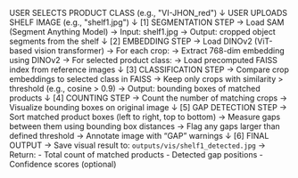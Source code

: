 USER SELECTS PRODUCT CLASS (e.g., "VI-JHON_red")
            ↓
USER UPLOADS SHELF IMAGE (e.g., "shelf1.jpg")
            ↓
[1] SEGMENTATION STEP
    → Load SAM (Segment Anything Model)
    → Input: shelf1.jpg
    → Output: cropped object segments from the shelf
            ↓
[2] EMBEDDING STEP
    → Load DINOv2 (ViT-based vision transformer)
    → For each crop:
        → Extract 768-dim embedding using DINOv2
    → For selected product class:
        → Load precomputed FAISS index from reference images
            ↓
[3] CLASSIFICATION STEP
    → Compare crop embeddings to selected class in FAISS
    → Keep only crops with similarity > threshold (e.g., cosine > 0.9)
    → Output: bounding boxes of matched products
            ↓
[4] COUNTING STEP
    → Count the number of matching crops
    → Visualize bounding boxes on original image
            ↓
[5] GAP DETECTION STEP
    → Sort matched product boxes (left to right, top to bottom)
    → Measure gaps between them using bounding box distances
    → Flag any gaps larger than defined threshold
    → Annotate image with “GAP” warnings
            ↓
[6] FINAL OUTPUT
    → Save visual result to: `outputs/vis/shelf1_detected.jpg`
    → Return:
        - Total count of matched products
        - Detected gap positions
        - Confidence scores (optional)
